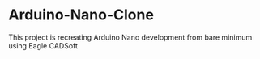 # Arduino-Nano-Clone
This project is recreating Arduino Nano development from bare minimum using Eagle CADSoft
